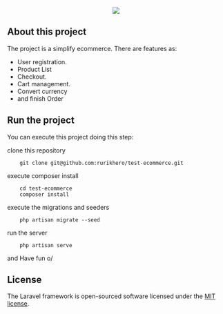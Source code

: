 <p align="center"><img src="https://laravel.com/assets/img/components/logo-laravel.svg"></p>

## About this project

The project is a simplify ecommerce. There are features as:
- User registration.
- Product List
- Checkout.
- Cart management.
- Convert currency
- and finish Order

## Run the project

You can execute this project doing this step:

clone this repository
```
    git clone git@github.com:rurikhero/test-ecommerce.git
```
execute composer install

```
    cd test-ecommerce
    composer install
```

execute the migrations and seeders
```
    php artisan migrate --seed
```
run the server
```
    php artisan serve
```
and Have fun o/

## License

The Laravel framework is open-sourced software licensed under the [MIT license](http://opensource.org/licenses/MIT).
